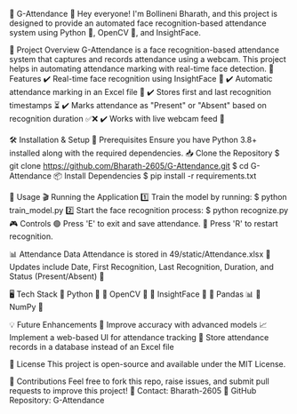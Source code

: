 📌 G-Attendance
👋 Hey everyone! I'm Bollineni Bharath, and this project is designed to provide an automated face recognition-based attendance system using Python 🐍, OpenCV 🎥, and InsightFace.

🚀 Project Overview
G-Attendance is a face recognition-based attendance system that captures and records attendance using a webcam. This project helps in automating attendance marking with real-time face detection.
🔹 Features
✔️ Real-time face recognition using InsightFace 🤖
✔️ Automatic attendance marking in an Excel file 📂
✔️ Stores first and last recognition timestamps ⏳
✔️ Marks attendance as "Present" or "Absent" based on recognition duration ✅❌
✔️ Works with live webcam feed 📸

🛠️ Installation & Setup
📌 Prerequisites
Ensure you have Python 3.8+ installed along with the required dependencies.
📥 Clone the Repository
$ git clone https://github.com/Bharath-2605/G-Attendance.git
$ cd G-Attendance
📦 Install Dependencies
$ pip install -r requirements.txt

🔧 Usage
🎬 Running the Application
1️⃣ Train the model by running:
$ python train_model.py
2️⃣ Start the face recognition process:
$ python recognize.py
🎮 Controls
🟢 Press 'E' to exit and save attendance.
🔄 Press 'R' to restart recognition.

📊 Attendance Data
Attendance is stored in 49/static/Attendance.xlsx 📑
Updates include Date, First Recognition, Last Recognition, Duration, and Status (Present/Absent) 📌

🖥️ Tech Stack
🔹 Python 🐍
🔹 OpenCV 🎥
🔹 InsightFace 🤖
🔹 Pandas 📊
🔹 NumPy 🔢

💡 Future Enhancements
🚀 Improve accuracy with advanced models
📈 Implement a web-based UI for attendance tracking
📂 Store attendance records in a database instead of an Excel file

📜 License
This project is open-source and available under the MIT License.

🙌 Contributions
Feel free to fork this repo, raise issues, and submit pull requests to improve this project!
📧 Contact: Bharath-2605
🔗 GitHub Repository: G-Attendance
